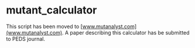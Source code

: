 # mutant_calculator
This script has been moved to [www.mutanalyst.com](www.mutanalyst.com).
A paper describing this calculator has be submitted to PEDS journal.

